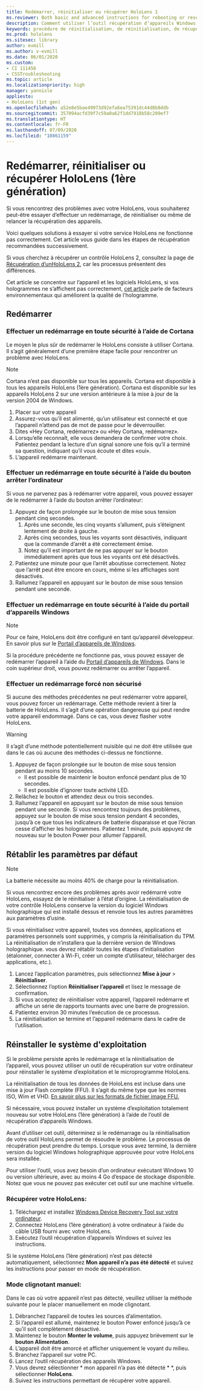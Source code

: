 ```yaml
---
title: Redémarrer, réinitialiser ou récupérer HoloLens 1
ms.reviewer: Both basic and advanced instructions for rebooting or resetting your HoloLens.
description: Comment utiliser l’outil récupération d’appareils Windows pour flasher une image dans HoloLens 1ère génération.
keywords: procédure de réinitialisation, de réinitialisation, de récupération, de réinitialisation matérielle, de réinitialisation à chaud, de cycle de démarrage, HoloLens, arrêt, wdrt, outil de récupération des appareils Windows
ms.prod: hololens
ms.sitesec: library
author: evmill
ms.author: v-evmill
ms.date: 06/01/2020
ms.custom:
- CI 111456
- CSSTroubleshooting
ms.topic: article
ms.localizationpriority: high
manager: yannisle
appliesto:
- HoloLens (1st gen)
ms.openlocfilehash: a52e8e5bae49973d92efa6ea75391dc44d8b8ddb
ms.sourcegitcommit: 357094acfd39f7c59a0a62f1dd7918b58c209ef7
ms.translationtype: HT
ms.contentlocale: fr-FR
ms.lasthandoff: 07/09/2020
ms.locfileid: "10861159"
---
```

# Redémarrer, réinitialiser ou récupérer HoloLens (1ère génération)

Si vous rencontrez des problèmes avec votre HoloLens, vous souhaiterez peut-être essayer d’effectuer un redémarrage, de réinitialiser ou même de relancer la récupération des appareils.

Voici quelques solutions à essayer si votre service HoloLens ne fonctionne pas correctement.  Cet article vous guide dans les étapes de récupération recommandées successivement.

Si vous cherchez à récupérer un contrôle HoloLens 2, consultez la page de [Récupération d’unHoloLens 2](https://docs.microsoft.com/hololens/hololens-recovery), car les processus présentent des différences.

Cet article se concentre sur l’appareil et les logiciels HoloLens, si vos hologrammes ne s’affichent pas correctement, [cet article](hololens-environment-considerations.md) parle de facteurs environnementaux qui améliorent la qualité de l’hologramme.

## Redémarrer

### Effectuer un redémarrage en toute sécurité à l’aide de Cortana

Le moyen le plus sûr de redémarrer le HoloLens consiste à utiliser Cortana. Il s’agit généralement d’une première étape facile pour rencontrer un problème avec HoloLens. 

> [!NOTE]
> Cortana n’est pas disponible sur tous les appareils. Cortana est disponible à tous les appareils HoloLens (1ère génération).
> Cortana est disponible sur les appareils HoloLens 2 sur une version antérieure à la mise à jour de la version 2004 de Windows.

1. Placer sur votre appareil
1. Assurez-vous qu’il est alimenté, qu’un utilisateur est connecté et que l’appareil n’attend pas de mot de passe pour le déverrouiller.
1. Dites «Hey Cortana, redémarrez» ou «Hey Cortana, redémarrez».
1. Lorsqu’elle reconnaît, elle vous demandera de confirmer votre choix. Patientez pendant la lecture d’un signal sonore une fois qu’il a terminé sa question, indiquant qu’il vous écoute et dites «oui».
1. L’appareil redémarre maintenant.

### Effectuer un redémarrage en toute sécurité à l’aide du bouton arrêter l’ordinateur

Si vous ne parvenez pas à redémarrer votre appareil, vous pouvez essayer de le redémarrer à l’aide du bouton arrêter l’ordinateur:

1. Appuyez de façon prolongée sur le bouton de mise sous tension pendant cinq secondes.
   1. Après une seconde, les cinq voyants s’allument, puis s’éteignent lentement de droite à gauche.
   1. Après cinq secondes, tous les voyants sont désactivés, indiquant que la commande d’arrêt a été correctement émise.
   1. Notez qu’il est important de ne pas appuyer sur le bouton immédiatement après que tous les voyants ont été désactivés.
1. Patientez une minute pour que l’arrêt aboutisse correctement. Notez que l’arrêt peut être encore en cours, même si les affichages sont désactivés.
1. Rallumez l’appareil en appuyant sur le bouton de mise sous tension pendant une seconde.

### Effectuer un redémarrage en toute sécurité à l’aide du portail d’appareils Windows

> [!NOTE]
> Pour ce faire, HoloLens doit être configuré en tant qu’appareil développeur.  
> En savoir plus sur le [Portail d’appareils de Windows](https://docs.microsoft.com/windows/mixed-reality/using-the-windows-device-portal).

Si la procédure précédente ne fonctionne pas, vous pouvez essayer de redémarrer l’appareil à l’aide du [Portail d’appareils de Windows](https://docs.microsoft.com/windows/mixed-reality/using-the-windows-device-portal). Dans le coin supérieur droit, vous pouvez redémarrer ou arrêter l’appareil.

### Effectuer un redémarrage forcé non sécurisé

Si aucune des méthodes précédentes ne peut redémarrer votre appareil, vous pouvez forcer un redémarrage. Cette méthode revient à tirer la batterie de HoloLens.  Il s’agit d’une opération dangereuse qui peut rendre votre appareil endommagé.  Dans ce cas, vous devez flasher votre HoloLens.  

> [!WARNING]
> Il s’agit d’une méthode potentiellement nuisible qui ne doit être utilisée que dans le cas où aucune des méthodes ci-dessus ne fonctionne.

1. Appuyez de façon prolongée sur le bouton de mise sous tension pendant au moins 10 secondes.
   - Il est possible de maintenir le bouton enfoncé pendant plus de 10 secondes.
   - Il est possible d’ignorer toute activité LED.
1. Relâchez le bouton et attendez deux ou trois secondes.
1. Rallumez l’appareil en appuyant sur le bouton de mise sous tension pendant une seconde.
Si vous rencontrez toujours des problèmes, appuyez sur le bouton de mise sous tension pendant 4 secondes, jusqu’à ce que tous les indicateurs de batterie disparaisse et que l’écran cesse d’afficher les hologrammes. Patientez 1 minute, puis appuyez de nouveau sur le bouton Power pour allumer l’appareil.

## Rétablir les paramètres par défaut

> [!NOTE]
> La batterie nécessite au moins 40% de charge pour la réinitialisation.

Si vous rencontrez encore des problèmes après avoir redémarré votre HoloLens, essayez de le réinitialiser à l’état d’origine.  La réinitialisation de votre contrôle HoloLens conserve la version du logiciel Windows holographique qui est installé dessus et renvoie tous les autres paramètres aux paramètres d’usine.

Si vous réinitialisez votre appareil, toutes vos données, applications et paramètres personnels sont supprimés, y compris la réinitialisation du TPM. La réinitialisation de n’installera que la dernière version de Windows holographique. vous devrez rétablir toutes les étapes d’initialisation (étalonner, connecter à Wi-Fi, créer un compte d’utilisateur, télécharger des applications, etc.).

1. Lancez l’application paramètres, puis sélectionnez **Mise à jour** > **Réinitialiser**.
1. Sélectionnez l’option **Réinitialiser l’appareil** et lisez le message de confirmation.
1. Si vous acceptez de réinitialiser votre appareil, l’appareil redémarre et affiche un série de rapports tournants avec une barre de progression.
1. Patientez environ 30 minutes l’exécution de ce processus.
1. La réinitialisation se termine et l’appareil redémarre dans le cadre de l’utilisation.

## Réinstaller le système d'exploitation

Si le problème persiste après le redémarrage et la réinitialisation de l’appareil, vous pouvez utiliser un outil de récupération sur votre ordinateur pour réinstaller le système d’exploitation et le microprogramme HoloLens.  

La réinitialisation de tous les données de HoloLens est incluse dans une mise à jour Flash complète (FFU).  Il s’agit du même type que les normes ISO, Wim et VHD.  [En savoir plus sur les formats de fichier image FFU.](https://docs.microsoft.com/windows-hardware/manufacture/desktop/wim-vs-ffu-image-file-formats)

Si nécessaire, vous pouvez installer un système d’exploitation totalement nouveau sur votre HoloLens (1ère génération) à l’aide de l’outil de récupération d’appareils Windows.

Avant d’utiliser cet outil, déterminez si le redémarrage ou la réinitialisation de votre outil HoloLens permet de résoudre le problème. Le processus de récupération peut prendre du temps.  Lorsque vous avez terminé, la dernière version du logiciel Windows holographique approuvée pour votre HoloLens sera installée.

Pour utiliser l’outil, vous avez besoin d’un ordinateur exécutant Windows 10 ou version ultérieure, avec au moins 4 Go d’espace de stockage disponible.  Notez que vous ne pouvez pas exécuter cet outil sur une machine virtuelle.

### Récupérer votre HoloLens:

1. Téléchargez et installez [Windows Device Recovery Tool sur votre ordinateur](https://support.microsoft.com/help/12379/windows-10-mobile-device-recovery-tool-faq).
1. Connectez HoloLens (1ère génération) à votre ordinateur à l’aide du câble USB fourni avec votre HoloLens.
1. Exécutez l’outil récupération d’appareils Windows et suivez les instructions.

Si le système HoloLens (1ère génération) n’est pas détecté automatiquement, sélectionnez **Mon appareil n’a pas été détecté** et suivez les instructions pour passer en mode de récupération.

### Mode clignotant manuel:

Dans le cas où votre appareil n’est pas détecté, veuillez utiliser la méthode suivante pour le placer manuellement en mode clignotant.

1. Débranchez l’appareil de toutes les sources d’alimentation.
1. Si l’appareil est allumé, maintenez le bouton Power enfoncé jusqu’à ce qu’il soit complètement désactivé.
1. Maintenez le bouton **Monter le volume**, puis appuyez brièvement sur le **bouton Alimentation**. 
1. L’appareil doit être amorcé et afficher uniquement le voyant du milieu.
1. Branchez l’appareil sur votre PC.
1. Lancez l’outil récupération des appareils Windows.
1. Vous devrez sélectionner * mon appareil n’a pas été détecté * *, puis sélectionner **HoloLens**. 
1. Suivez les instructions permettant de récupérer votre appareil.
